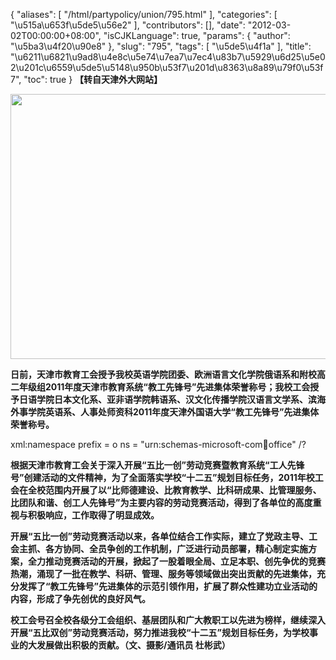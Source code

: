 {
    "aliases": [
        "/html/partypolicy/union/795.html"
    ],
    "categories": [
        "\u515a\u653f\u5de5\u56e2"
    ],
    "contributors": [],
    "date": "2012-03-02T00:00:00+08:00",
    "isCJKLanguage": true,
    "params": {
        "author": "\u5ba3\u4f20\u90e8"
    },
    "slug": "795",
    "tags": [
        "\u5de5\u4f1a"
    ],
    "title": "\u6211\u6821\u9ad8\u4e8c\u5e74\u7ea7\u7ec4\u83b7\u5929\u6d25\u5e02\u201c\u6559\u5de5\u5148\u950b\u53f7\u201d\u8363\u8a89\u79f0\u53f7",
    "toc": true
}
**【转自天津外大网站】**

**<img
    src="https://cdn.tfls.online/mirror/full/4a28889b90e7e90b21ecec12610b1a10e5ef24c1.jpg"
    style="display:block;margin-left:auto;margin-right:auto;"
    decoding="async"
    fetchpriority="auto"
    loading="lazy"
    height="424"
    width="566"
/>**

**日前，天津市教育工会授予我校英语学院团委、欧洲语言文化学院俄语系和附校高二年级组2011年度天津市教育系统“教工先锋号”先进集体荣誉称号；我校工会授予日语学院日本文化系、亚非语学院韩语系、汉文化传播学院汉语言文学系、滨海外事学院英语系、人事处师资科2011年度天津外国语大学“教工先锋号”先进集体荣誉称号。**

xml:namespace prefix = o ns = "urn:schemas-microsoft-com:office:office" /?

**根据天津市教育工会关于深入开展“五比一创”劳动竞赛暨教育系统“工人先锋号”创建活动的文件精神，为了全面落实学校“十二五”规划目标任务，2011年校工会在全校范围内开展了以“比师德建设、比教育教学、比科研成果、比管理服务、比团队和谐、创工人先锋号”为主要内容的劳动竞赛活动，得到了各单位的高度重视与积极响应，工作取得了明显成效。**

**开展“五比一创”劳动竞赛活动以来，各单位结合工作实际，建立了党政主导、工会主抓、各方协同、全员争创的工作机制，广泛进行动员部署，精心制定实施方案，全力推动竞赛活动的开展，掀起了一股着眼全局、立足本职、创先争优的竞赛热潮，涌现了一批在教学、科研、管理、服务等领域做出突出贡献的先进集体，充分发挥了“教工先锋号”先进集体的示范引领作用，扩展了群众性建功立业活动的内容，形成了争先创优的良好风气。**

**校工会号召全校各级分工会组织、基层团队和广大教职工以先进为榜样，继续深入开展“五比双创”劳动竞赛活动，努力推进我校“十二五”规划目标任务，为学校事业的大发展做出积极的贡献。（文、摄影/通讯员 杜彬武）**


